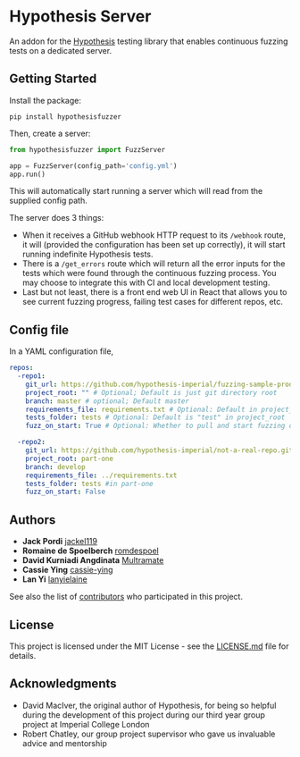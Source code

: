 # Hypothesis Server

An addon for the [Hypothesis](https://github.com/HypothesisWorks/hypothesis) testing library that enables continuous fuzzing tests on a dedicated server.

## Getting Started

Install the package:

```
pip install hypothesisfuzzer
```

Then, create a server:

```python
from hypothesisfuzzer import FuzzServer

app = FuzzServer(config_path='config.yml')
app.run()
```

This will automatically start running a server which will read from the supplied config path.

The server does 3 things:
  - When it receives a GitHub webhook HTTP request to its `/webhook` route, it will (provided the configuration has been set up correctly), it will start running indefinite Hypothesis tests.
  - There is a `/get_errors` route which will return all the error inputs for the tests which were found through the continuous fuzzing process. You may choose to integrate this with CI and local development testing.
  - Last but not least, there is a front end web UI in React that allows you to see current fuzzing progress, failing test cases for different repos, etc.

## Config file

In a YAML configuration file,
```YAML
repos:
  -repo1:
    git_url: https://github.com/hypothesis-imperial/fuzzing-sample-product-poc.git
    project_root: "" # Optional; Default is just git directory root
    branch: master # optional; Default master
    requirements_file: requirements.txt # Optional: Default in project_root normally; otherwise give path relative to project_root
    tests_folder: tests # Optional: Default is "test" in project_root
    fuzz_on_start: True # Optional: Whether to pull and start fuzzing on server start, Default True

  -repo2:
    git_url: https://github.com/hypothesis-imperial/not-a-real-repo.git
    project_root: part-one
    branch: develop
    requirements_file: ../requirements.txt
    tests_folder: tests #in part-one
    fuzz_on_start: False
```

## Authors

* **Jack Pordi** [jackel119](https://github.com/jackel119)
* **Romaine de Spoelberch** [romdespoel](https://github.com/romdespoel)
* **David Kurniadi Angdinata** [Multramate](https://github.com/Multramate)
* **Cassie Ying** [cassie-ying](https://github.com/cassie-ying)
* **Lan Yi** [lanyielaine](https://github.com/lanyielaine)

See also the list of [contributors](https://github.com/hypothesis-imperial/hypothesis-server/contributors) who participated in this project.

## License

This project is licensed under the MIT License - see the [LICENSE.md](LICENSE.md) file for details.

## Acknowledgments

* David MacIver, the original author of Hypothesis, for being so helpful during the development of this project during our third year group project at Imperial College London
* Robert Chatley, our group project supervisor who gave us invaluable advice and mentorship
